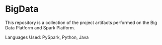 # BigData
This repository is a collection of the project artifacts performed on the Big Data Platform and Spark Platform.

Languages Used: PySpark, Python, Java
